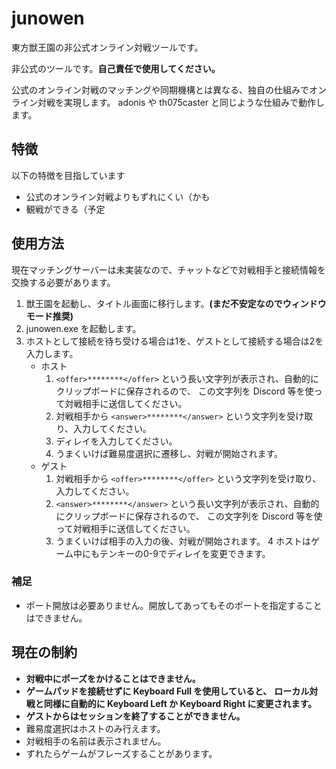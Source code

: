 # junowen

東方獣王園の非公式オンライン対戦ツールです。

非公式のツールです。**自己責任で使用してください。**

公式のオンライン対戦のマッチングや同期機構とは異なる、独自の仕組みでオンライン対戦を実現します。
adonis や th075caster と同じような仕組みで動作します。


## 特徴

以下の特徴を目指しています

- 公式のオンライン対戦よりもずれにくい（かも
- 観戦ができる（予定


## 使用方法

現在マッチングサーバーは未実装なので、チャットなどで対戦相手と接続情報を交換する必要があります。

1. 獣王園を起動し、タイトル画面に移行します。**(まだ不安定なのでウィンドウモード推奨)**
2. junowen.exe を起動します。
3. ホストとして接続を待ち受ける場合は1を、ゲストとして接続する場合は2を入力します。
    - ホスト
        1. `<offer>********</offer>` という長い文字列が表示され、自動的にクリップボードに保存されるので、
           この文字列を Discord 等を使って対戦相手に送信してください。
        2. 対戦相手から `<answer>********</answer>` という文字列を受け取り、入力してください。
        3. ディレイを入力してください。
        4. うまくいけば難易度選択に遷移し、対戦が開始されます。
    - ゲスト
        1. 対戦相手から `<offer>********</offer>` という文字列を受け取り、入力してください。
        2. `<answer>********</answer>` という長い文字列が表示され、自動的にクリップボードに保存されるので、
           この文字列を Discord 等を使って対戦相手に送信してください。
        3. うまくいけば相手の入力の後、対戦が開始されます。
4 ホストはゲーム中にもテンキーの0-9でディレイを変更できます。

### 補足

- ポート開放は必要ありません。開放してあってもそのポートを指定することはできません。


## 現在の制約

- **対戦中にポーズをかけることはできません。**
- **ゲームパッドを接続せずに Keyboard Full を使用していると、**
  **ローカル対戦と同様に自動的に Keyboard Left か Keyboard Right に変更されます。**
- **ゲストからはセッションを終了することができません。**
- 難易度選択はホストのみ行えます。
- 対戦相手の名前は表示されません。
- ずれたらゲームがフレーズすることがあります。
